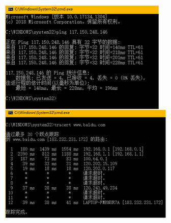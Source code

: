 ![Ping](https://github.com/zhangyizhou99/Pic/blob/master/%E5%9B%BE%E7%89%871.png)
![tracert](https://github.com/zhangyizhou99/Pic/blob/master/%E5%9B%BE%E7%89%872.png)
